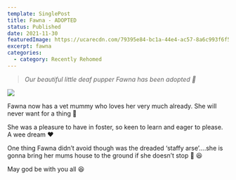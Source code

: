 ```yaml
---
template: SinglePost
title: Fawna - ADOPTED
status: Published
date: 2021-11-30
featuredImage: https://ucarecdn.com/79395e84-bc1a-44e4-ac57-8a6c993f6f5c/-/crop/413x404/0,55/-/preview/
excerpt: fawna
categories:
  - category: Recently Rehomed
---
```

> *Our beautiful little deaf pupper Fawna has been adopted 🥰*

![](https://ucarecdn.com/aa86ab97-73cb-4b17-9ac9-57de68153abf/)

Fawna now has a vet mummy who loves her very much already. She will never want for a thing 🥰


She was a pleasure to have in foster, so keen to learn and eager to please. A wee dream ❤️


One thing Fawna didn’t avoid though was the dreaded ‘staffy arse’….she is gonna bring her mums house to the ground if she doesn’t stop 💨 😆


May god be with you all 😆